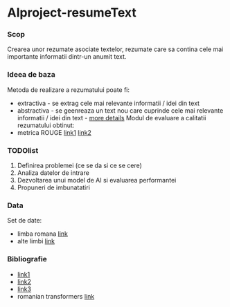 # AIproject-resumeText

### Scop
Crearea unor rezumate asociate textelor, rezumate care sa contina cele mai importante informatii dintr-un anumit text. 


### Ideea de baza
Metoda de realizare a rezumatului poate fi:
- extractiva - se extrag cele mai relevante informatii / idei din text
- abstractiva - se geenreaza un text nou care cuprinde cele mai relevante informatii / idei din text - [more details](https://huggingface.co/docs/transformers/tasks/summarization)
Modul de evaluare a calitatii rezumatului obtinut:
- metrica ROUGE [link1](https://github.com/google-research/google-research/tree/master/rouge) [link2](https://huggingface.co/spaces/evaluate-metric/rouge)


### TODOlist
1. Definirea problemei (ce se da si ce se cere)
2. Analiza datelor de intrare
3. Dezvoltarea unui model de AI si evaluarea performantei
4. Propuneri de imbunatatiri

### Data
Set de date:
- limba romana [link](https://huggingface.co/datasets/readerbench/ro-text-summarization)
- alte limbi [link](https://huggingface.co/datasets?task_categories=task_categories:summarization&sort=trending)


### Bibliografie
- [link1](https://huggingface.co/learn/nlp-course/chapter7/5?fw=pt)
- [link2](https://huggingface.co/tasks/summarization)
- [link3](https://huggingface.co/blog/sagemaker-distributed-training-seq2seq)
- romanian transformers [link](https://github.com/dumitrescustefan/Romanian-Transformers)
